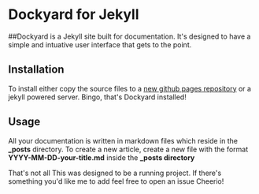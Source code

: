 Dockyard for Jekyll
======

##Dockyard is a Jekyll site built for documentation.
It's designed to have a simple and intuative user interface that gets to the point.

Installation
------------
To install either copy the source files to a [new github pages repository](http://pages.github.com/) or a jekyll powered server. Bingo, that's Dockyard installed!

Usage
-----
All your documentation is written in markdown files which reside in the **_posts** directory.
To create a new article, create a new file with the format **YYYY-MM-DD-your-title.md** inside the **_posts directory**

That's not all
This was designed to be a running project. If there's something you'd like me to add feel free to open an issue
Cheerio!